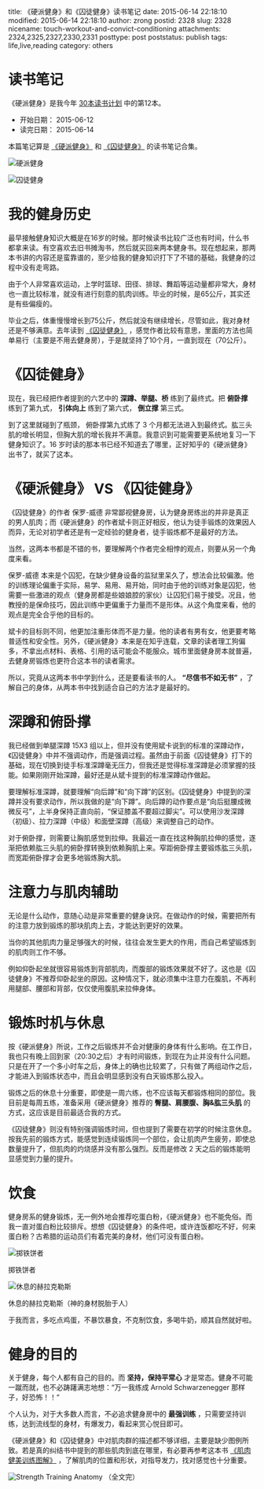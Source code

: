 title: 《硬派健身》和《囚徒健身》读书笔记
date: 2015-06-14 22:18:10
modified: 2015-06-14 22:18:10
author: zrong
postid: 2328
slug: 2328
nicename: touch-workout-and-convict-conditioning
attachments: 2324,2325,2327,2330,2331
posttype: post
poststatus: publish
tags: life,live,reading
category: others

# 读书笔记

《硬派健身》是我今年 [30本读书计划][4] 中的第12本。

- 开始日期： 2015-06-12
- 读完日期： 2015-06-14

本篇笔记算是  [《硬派健身》][1] 和 [《囚徒健身》][2] 的读书笔记合集。<!--more-->

![硬派健身][51]


![囚徒健身][52]

# 我的健身历史

最早接触健身知识大概是在16岁的时候。那时候读书比较广泛也有时间，什么书都拿来读。有空喜欢去旧书摊淘书，然后就买回来两本健身书。现在想起来，那两本书讲的内容还是蛮靠谱的，至少给我的健身知识打下了不错的基础，我健身的过程中没有走弯路。

由于个人非常喜欢运动，上学时篮球、田径、排球、舞蹈等运动量都非常大，身材也一直比较标准，就没有进行刻意的肌肉训练。毕业的时候，是65公斤，其实还是有些偏瘦的。

毕业之后，体重慢慢增长到75公斤，然后就没有继续增长，尽管如此，我对身材还是不够满意。去年读到 [《囚徒健身》][1] ，感觉作者比较有意思，里面的方法也简单易行（主要是不用去健身房），于是就坚持了10个月，一直到现在（70公斤）。

# 《囚徒健身》

现在，我已经把作者提到的六艺中的 **深蹲、举腿、桥** 练到了最终式。把 **俯卧撑** 练到了第九式， **引体向上** 练到了第六式， **倒立撑** 第三式。

到了这里就碰到了瓶颈， 俯卧撑第九式练了 3 个月都无法进入到最终式。肱三头肌的增长明显，但胸大肌的增长我并不满意。我意识到可能需要更系统地复习一下健身知识了。16 岁时读的那本书已经不知道去了哪里，正好知乎的《硬派健身》出书了，就买了这本。

# 《硬派健身》 VS 《囚徒健身》

《囚徒健身》的作者 保罗-威德 非常鄙视健身房，认为健身房练出的并非是真正的男人肌肉；而《硬派健身》的作者斌卡则正好相反，他认为徒手锻炼的效果因人而异，无论对初学者还是有一定经验的健身者，徒手锻炼都不是最好的方法。

当然，这两本书都是不错的书，要理解两个作者完全相悖的观点，则要从另一个角度来看。

保罗-威德 本来是个囚犯，在缺少健身设备的监狱里呆久了，想法会比较偏激。他的训练理论偏重于实际，易学、易用、易开始，同时由于他的训练对象是囚犯，他需要一些激进的观点（健身房都是些娘娘腔的家伙）让囚犯们易于接受。况且，他教授的是保命技巧，因此训练中更偏重于力量而不是形体。从这个角度来看，他的观点是完全合乎他的目标的。

斌卡的目标则不同，他更加注重形体而不是力量。他的读者有男有女，他更要考略普适性和安全性。另外，《硬派健身》本来是在知乎连载，文章的读者理工狗偏多，不拿出点材料、表格、引用的话可能会不能服众。城市里面健身房本就普遍，去健身房锻炼也更符合这本书的读者需求。

所以，究竟从这两本书中学到什么，还是要看读书的人。 **“尽信书不如无书”** ，了解自己的身体，从两本书中找到适合自己的方法才是最好的。

# 深蹲和俯卧撑

我已经做到单腿深蹲 15X3 组以上，但并没有使用斌卡说到的标准的深蹲动作，《囚徒健身》中并不强调动作，而是强调过程。虽然由于前面《囚徒健身》打下的基础，现在切换到徒手标准深蹲毫无压力，但我还是觉得标准深蹲是必须掌握的技能。如果刚刚开始深蹲，最好还是从斌卡提到的标准深蹲动作做起。

要理解标准深蹲，就要理解“向后蹲”和“向下蹲”的区别。《囚徒健身》中提到的深蹲并没有要求动作，所以我做的是“向下蹲”。向后蹲的动作要点是“向后挺腰成微微反弓”，上半身保持正直向前，“保证膝盖不要超过脚尖”。可以使用沙发深蹲（初级）、拉力深蹲（中级）和面壁深蹲（高级）来调整自己的动作。

对于俯卧撑，则需要让胸肌感觉到拉伸。我最近一直在找这种胸肌拉伸的感觉，逐渐把依赖肱三头肌的俯卧撑转换到依赖胸肌上来。窄距俯卧撑主要锻炼肱三头肌，而宽距俯卧撑才会更多地锻炼胸大肌。

# 注意力与肌肉辅助

无论是什么动作，意随心动是非常重要的健身诀窍。在做动作的时候，需要把所有的注意力放到锻炼的那块肌肉上去，才能达到更好的效果。

当你的其他肌肉力量足够强大的时候，往往会发生更大的作用，而自己希望锻炼到的肌肉则工作不够。

例如仰卧起坐就很容易锻炼到背部肌肉，而腹部的锻炼效果就不好了。这也是《囚徒健身》不推荐仰卧起坐的原因。这种情况下，就必须集中注意力在腹肌，不再利用腿部、腰部和背部，仅仅使用腹肌来拉伸身体。

# 锻炼时机与休息

按《硬派健身》所说，工作之后锻炼并不会对健康的身体有什么影响。在工作日，我也只有晚上回到家（20:30之后）才有时间锻炼，到现在为止并没有什么问题。只是在开了一个多小时车之后，身体上的确也比较累了，只有做了两组动作之后，才能进入到锻炼状态中，而且会明显感到没有白天锻炼那么投入。

锻炼之后的休息十分重要，即使是一周六练，也不应该每天都锻炼相同的部位。我目前是每周五练，准备采用《硬派健身》推荐的 **臀腿、肩腰腹、胸&肱三头肌** 的方式，这应该是目前最适合我的方式。

《囚徒健身》则没有特别强调锻炼时间，但也提到了需要在初学的时候注意休息。按我先前的锻炼方式，能感觉到连续锻炼同一个部位，会让肌肉产生疲劳，即使总数量提升了，但肌肉的灼烧感并没有那么强烈。反而是修改 2 天之后的锻炼能明显感觉到力量的提升。

# 饮食

健身房系的健身锻炼，无一例外地会推荐吃蛋白粉，《硬派健身》也不能免俗。而我一直对蛋白粉比较排斥。想想《囚徒健身》的条件吧，或许连饭都吃不好，何来蛋白粉？古希腊的运动员们有着完美的身材，他们可没有蛋白粉。

![掷铁饼者][53]

掷铁饼者

![休息的赫拉克勒斯][54]

休息的赫拉克勒斯（神的身材脱胎于人）

于我而言，多吃点鸡蛋，不暴饮暴食，不克制饮食，多喝牛奶，顺其自然就好啦。

# 健身的目的

关于健身，每个人都有自己的目的。而 **坚持，保持平常心** 才是常态。健身不可能一蹴而就，也不必踌躇满志地想：“万一我练成 Arnold Schwarzenegger 那样子，好恐怖！！“

个人认为，对于大多数人而言，不必追求健身房中的 **最强训练** ，只需要坚持训练，达到流线型的身材，有爆发力，看起来赏心悦目即可。

《硬派健身》和《囚徒健身》中对肌肉群的描述都不够详细，主要是缺少图例所致。若是真的纠结书中提到的那些肌肉到底在哪里，有必要再参考这本书 [《肌肉健美训练图解》][3] ，了解肌肉的位置和形状，对指导发力，找对感觉也十分重要。

![Strength Training Anatomy][55]
（全文完）

[1]: http://book.douban.com/subject/26359758/
[2]: http://book.douban.com/subject/25717097/
[3]: http://book.douban.com/subject/1326023/
[4]: http://zengrong.net/read#2015
[51]: /wp-content/uploads/2015/06/touch-workout.jpg
[52]: /wp-content/uploads/2015/06/convict-conditioning.jpg
[53]: /wp-content/uploads/2015/06/discobolus-x.jpg
[54]: /wp-content/uploads/2015/06/rest-of-hercules.jpg
[55]: /wp-content/uploads/2015/06/strength-training-anatomy.jpg
